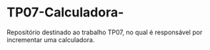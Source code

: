 # TP07-Calculadora-
Repositório destinado ao trabalho TP07, no qual é responsável por incrementar uma calculadora. 
